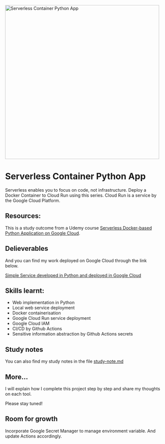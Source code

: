 
<img src='https://static.codingforentrepreneurs.com/media/projects/serverless-container-python-app/images/share/Serverless_Container_on_GCP_-_Share.jpg' alt='Serverless Container Python App' width='500' />

# Serverless Container Python App

Serverless enables you to focus on code, not infrastructure. Deploy a Docker Container to Cloud Run using this series. Cloud Run is a service by the Google Cloud Platform.

## Resources:

This is a study outcome from a Udemy course [Serverless Docker-based Python Application on Google Cloud](https://www.udemy.com/share/103owu/). 

## Delieverables

And you can find my work deployed on Google Cloud through the link below.

[Simple Service developed in Python and deployed in Google Cloud](https://serverless-py-github-514560307354.us-central1.run.app/)

## Skills learnt:

- Web implementation in Python
- Local web service deployment
- Docker containerisation
- Google Cloud Run service deployment
- Google Cloud IAM
- CI/CD by Github Actions
- Sensitive information abstraction by Github Actions secrets


## Study notes

You can also find my study notes in the file [study-note.md](study-note.md)


## More...

I will explain how I complete this project step by step and share my thoughts on each tool.

Please stay tuned!

## Room for growth

Incorporate Google Secret Manager to manage environment variable. And update Actions accordingly. 

